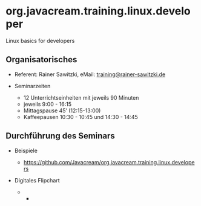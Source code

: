 # org.javacream.training.linux.developer
Linux basics for developers

## Organisatorisches

* Referent: Rainer Sawitzki, eMail: training@rainer-sawitzki.de

* Seminarzeiten
  * 12 Unterrichtseinheiten mit jeweils 90 Minuten
  * jeweils 9:00 - 16:15
  * Mittagspause 45’ (12:15-13:00)
  * Kaffeepausen 10:30 - 10:45 und 14:30 - 14:45


## Durchführung des Seminars

* Beispiele
  * https://github.com/Javacream/org.javacream.training.linux.developers

* Digitales Flipchart
  * -
